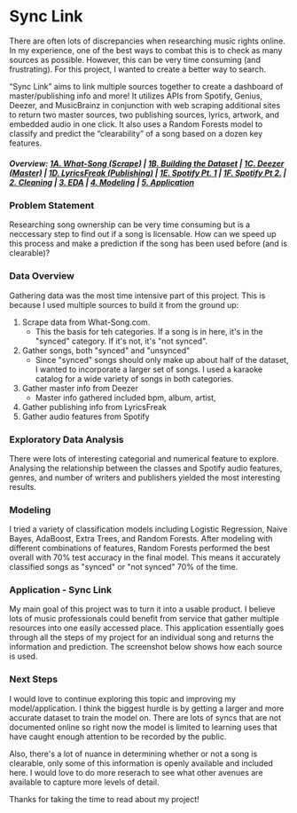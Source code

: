 # Sync Link

There are often lots of discrepancies when researching music rights online. In my experience, one of the best ways to combat this is to check as many sources as possible. However,  this can be very time consuming (and frustrating). For this project, I wanted to create a better way to search. 

“Sync Link” aims to link multiple sources together to create a dashboard of master/publishing info and more! It utilizes APIs from Spotify, Genius, Deezer, and MusicBrainz in conjunction with web scraping additional sites to return two master sources, two publishing sources, lyrics, artwork, and embedded audio in one click. It also uses a Random Forests model to classify and predict the “clearability” of a song based on a dozen key features. 

##### Overview: [1A. What-Song (Scrape)]() | [1B. Building the Dataset]() | [1C. Deezer (Master)]() | [1D. LyricsFreak (Publishing)]() | [1E. Spotify Pt. 1]() | [1F. Spotify Pt 2.]() | [2. Cleaning]() | [3. EDA]()  | [4. Modeling]()  | [5. Application]()

### Problem Statement
Researching song ownership can be very time consuming but is a neccessary step to find out if a song is licensable. How can we speed up this process and make a prediction if the song has been used before (and is clearable)?


### Data Overview 
Gathering data was the most time intensive part of this project. This is because I used multiple sources to build it from the ground up:
1. Scrape data from What-Song.com.
    - This the basis for teh categories. If a song is in here, it's in the "synced" category. If it's not, it's "not synced".
2. Gather songs, both "synced" and "unsynced" 
    - Since "synced" songs should only make up about half of the dataset, I wanted to incorporate a larger set of songs. I used a karaoke catalog for a wide variety of songs in both categories.
3. Gather master info from Deezer
    - Master info gathered included bpm, album, artist, 
4. Gather publishing info from LyricsFreak
5. Gather audio features from Spotify


### Exploratory Data Analysis
There were lots of interesting categorial and numerical feature to explore. Analysing the relationship between the classes and Spotify audio features, genres, and number of writers and publishers yielded the most interesting results.

### Modeling
I tried a variety of classification models including Logistic Regression, Naive Bayes, AdaBoost, Extra Trees, and Random Forests. After modeling with different combinations of features, Random Forests performed the best overall with 70% test accuracy in the final model. This means it accurately classified songs as "synced" or "not synced" 70% of the time.

### Application - Sync Link
My main goal of this project was to turn it into a usable product. I believe lots of music professionals could benefit from service that gather multiple resources into one easily accessed place. This application essentially goes through all the steps of my project for an individual song and returns the information and prediction. The screenshot below shows how each source is used. 

### Next Steps
I would love to continue exploring this topic and improving my model/application. I think the biggest hurdle is by getting a larger and more accurate dataset to train the model on. There are lots of syncs that are not documented online so right now the model is limited to learning uses that have caught enough attention to be recorded by the public. 

Also, there's a lot of nuance in determining whether or not a song is clearable, only some of this information is openly available and included here. I would love to do more reserach to see what other avenues are available to capture more levels of detail. 

Thanks for taking the time to read about my project!
